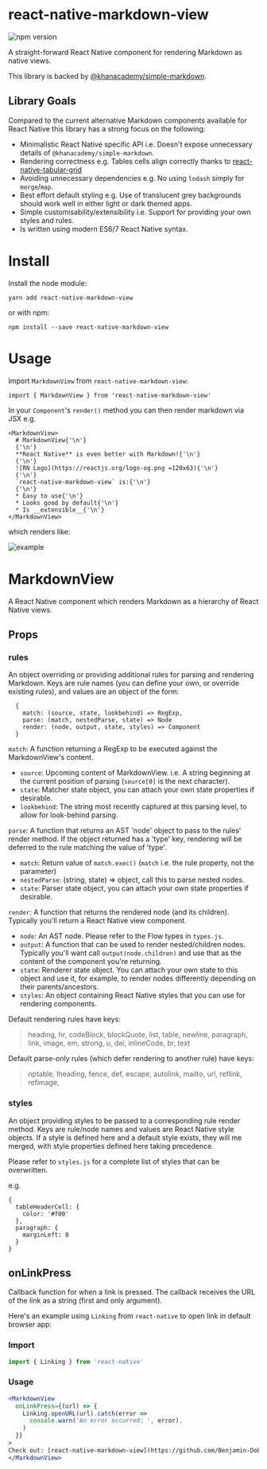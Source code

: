 # react-native-markdown-view

![npm version](https://img.shields.io/npm/v/react-native-markdown-view.svg)

A straight-forward React Native component for rendering Markdown as native views.

This library is backed by [@khanacademy/simple-markdown](https://www.npmjs.com/package/@khanacademy/simple-markdown).

## Library Goals

Compared to the current alternative Markdown components available for React Native this library has a strong focus on the following:

* Minimalistic React Native specific API i.e. Doesn't expose unnecessary details of `@khanacademy/simple-markdown`.
* Rendering correctness e.g. Tables cells align correctly thanks to [react-native-tabular-grid](https://github.com/Benjamin-Dobell/react-native-tabular-grid)
* Avoiding unnecessary dependencies e.g. No using `lodash` simply for `merge`/`map`.
* Best effort default styling e.g. Use of translucent grey backgrounds should work well in either light or dark themed apps.
* Simple customisability/extensibility i.e. Support for providing your own styles and rules.
* Is written using modern ES6/7 React Native syntax.

# Install

Install the node module:

    yarn add react-native-markdown-view
    
or with npm:

    npm install --save react-native-markdown-view

# Usage

Import `MarkdownView` from `react-native-markdown-view`:

```
import { MarkdownView } from 'react-native-markdown-view'
```

In your `Component`'s `render()` method you can then render markdown via JSX e.g.

```
<MarkdownView>
  # MarkdownView{'\n'}
  {'\n'}
  **React Native** is even better with Markdown!{'\n'}
  {'\n'}
  ![RN Logo](https://reactjs.org/logo-og.png =120x63){'\n'}
  {'\n'}
  `react-native-markdown-view` is:{'\n'}
  {'\n'}
  * Easy to use{'\n'}
  * Looks good by default{'\n'}
  * Is __extensible__{'\n'}
</MarkdownView>

```

which renders like:

![example](http://benjamin-dobell.github.io/react-native-markdown-view/example.png)


# MarkdownView

A React Native component which renders Markdown as a hierarchy of React Native views.

## Props

### rules

An object overriding or providing additional rules for parsing and rendering Markdown. Keys
are rule names (you can define your own, or override existing rules), and values are an object
of the form:

```
  {
    match: (source, state, lookbehind) => RegExp,
    parse: (match, nestedParse, state) => Node
    render: (node, output, state, styles) => Component
  }
```

`match`: A function returning a RegExp to be executed against the MarkdownView's content.

* `source`: Upcoming content of MarkdownView. i.e. A string beginning at the current position of parsing (`source[0]` is the next character).
* `state`: Matcher state object, you can attach your own state properties if desirable.
* `lookbehind`: The string most recently captured at this parsing level, to allow for look-behind parsing.

`parse`: A function that returns an AST 'node' object to pass to the rules' render method. If
       the object returned has a 'type' key, rendering will be deferred to the rule matching
       the value of 'type'.

* `match`: Return value of `match.exec()` (`match` i.e. the rule property, not the parameter)
* `nestedParse`: (string, state) => object, call this to parse nested nodes.
* `state`: Parser state object, you can attach your own state properties if desirable.

`render`: A function that returns the rendered node (and its children). Typically you'll return
        a React Native view component.

* `node`: An AST node. Please refer to the Flow types in `types.js`.
* `output`: A function that can be used to render nested/children nodes. Typically you'll want
          call `output(node.children)` and use that as the content of the component you're
          returning.
* `state`: Renderer state object. You can attach your own state to this object and use it, for
         example, to render nodes differently depending on their parents/ancestors.
* `styles`: An object containing React Native styles that you can use for rendering components.

Default rendering rules have keys:

> heading, hr, codeBlock, blockQuote, list, table, newline, paragraph, link, image, em,
  strong, u, del, inlineCode, br, text

Default parse-only rules (which defer rendering to another rule) have keys:

> nptable, lheading, fence, def, escape, autolink, mailto, url, reflink, refimage,

### styles

An object providing styles to be passed to a corresponding rule render method. Keys are
rule/node names and values are React Native style objects. If a style is defined here and a
default style exists, they will me merged, with style properties defined here taking
precedence.

Please refer to `styles.js` for a complete list of styles that can be overwritten.

e.g.

```
{
  tableHeaderCell: {
    color: '#f00'
  },
  paragraph: {
    marginLeft: 8
  }
}
```

## onLinkPress

Callback function for when a link is pressed. The callback receives the URL of the link as a
string (first and only argument).

Here's an example using `Linking` from `react-native` to open link in default browser app:

### Import
```js
import { Linking } from 'react-native'
```

### Usage
```jsx
<MarkdownView
  onLinkPress={(url) => {
    Linking.openURL(url).catch(error =>
      console.warn('An error occurred: ', error),
    )
  }}
>
Check out: [react-native-markdown-view](https://github.com/Benjamin-Dobell/react-native-markdown-view/)
</MarkdownView>
```
